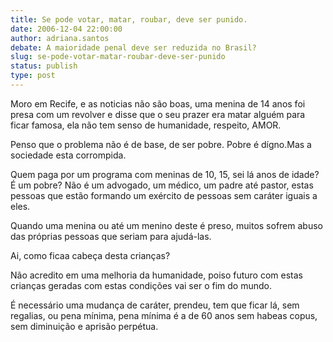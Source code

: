 ```yaml
---
title: Se pode votar, matar, roubar, deve ser punido.
date: 2006-12-04 22:00:00
author: adriana.santos
debate: A maioridade penal deve ser reduzida no Brasil?
slug: se-pode-votar-matar-roubar-deve-ser-punido
status: publish 
type: post
---
```


Moro em Recife, e as noticias não são boas, uma menina de 14 anos foi presa com um revolver e disse que o seu prazer era matar alguém para ficar famosa, ela não tem senso de humanidade, respeito, AMOR.  

Penso que o problema não é de base, de ser pobre. Pobre é dígno.Mas a sociedade esta corrompida.  

Quem paga por um programa com meninas de 10, 15, sei lá anos de idade? É um pobre? Não é um advogado, um médico, um padre até pastor, estas pessoas que estão formando um exército de pessoas sem caráter iguais a eles.  

Quando uma menina ou até um menino deste é preso, muitos sofrem abuso das próprias pessoas que seriam para ajudá-las.  

Ai, como ficaa cabeça desta crianças?  

Não acredito em uma melhoria da humanidade, poiso futuro com estas crianças geradas com estas condições vai ser o fim do mundo.  

É necessário uma mudança de caráter, prendeu, tem que ficar lá, sem regalias, ou pena mínima, pena mínima é a de 60 anos sem habeas copus, sem diminuição e aprisão perpétua.
